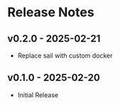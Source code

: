# Release Notes

## v0.2.0 - 2025-02-21

* Replace sail with custom docker

## v0.1.0 - 2025-02-20

* Initial Release
